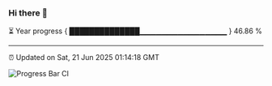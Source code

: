 ### Hi there 👋

⏳ Year progress { ██████████████▁▁▁▁▁▁▁▁▁▁▁▁▁▁▁▁ } 46.86 %

---

⏰ Updated on Sat, 21 Jun 2025 01:14:18 GMT

![Progress Bar CI](https://github.com/liununu/liununu/workflows/Progress%20Bar%20CI/badge.svg)
